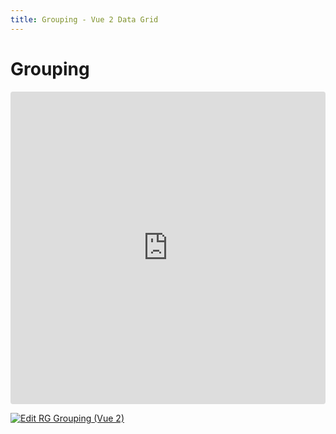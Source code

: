 ```yaml
---
title: Grouping - Vue 2 Data Grid
---
```


# Grouping

<ClientOnly>
<iframe src="https://codesandbox.io/embed/2m3lzc?view=preview&module=%2Fsrc%2FApp.vue&hidenavigation=1"
     style="width:100%; height: 500px; border:0; border-radius: 4px; overflow:hidden;"
     title="RG Grouping (Vue 2)"
     allow="accelerometer; ambient-light-sensor; camera; encrypted-media; geolocation; gyroscope; hid; microphone; midi; payment; usb; vr; xr-spatial-tracking"
     sandbox="allow-forms allow-modals allow-popups allow-presentation allow-same-origin allow-scripts"
   ></iframe>
</ClientOnly>

[![Edit RG Grouping (Vue 2)](https://codesandbox.io/static/img/play-codesandbox.svg)](https://codesandbox.io/p/sandbox/rg-grouping-vue-2-2m3lzc)